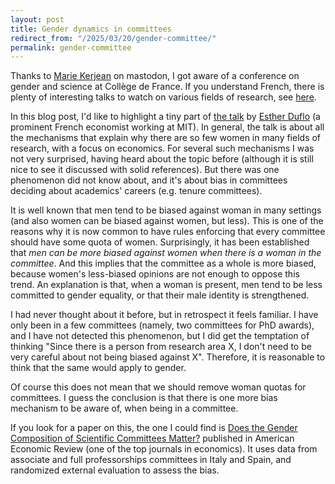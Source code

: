 ```yaml
---
layout: post
title: Gender dynamics in committees
redirect_from: "/2025/03/20/gender-committee/"
permalink: gender-committee
---
```


Thanks to
[Marie Kerjean](https://lipn.univ-paris13.fr/~kerjean/) 
on mastodon, I got aware of a conference on gender and science at 
Collège de France. If you understand French, there is plenty of interesting
talks to watch on various fields of research, see 
[here](https://www.college-de-france.fr/fr/agenda/grand-evenement/genre-et-sciences).

In this blog post, I'd like to highlight a tiny part of
 [the talk](https://www.college-de-france.fr/fr/agenda/grand-evenement/genre-et-sciences/la-discrimination-contre-les-femmes-scientifiques-une-histoire-recente-inachevee) 
 by [Esther Duflo](https://en.wikipedia.org/wiki/Esther_Duflo)
(a prominent French economist working at MIT). In general, the talk is about 
all the mechanisms that explain why there are so few women in many fields 
of research, with a focus on economics. For several such mechanisms I was 
not very surprised, having heard about the topic before (although it is still 
nice to see it discussed with solid references). But there was one phenomenon
did not know about, and it's about bias in committees deciding about 
academics' careers (e.g. tenure committees). 

It is well known that men tend to be biased against woman in many settings 
(and also women can be biased against women, but less). 
This is one of the reasons why it is now common to have rules 
enforcing that every committee should have some quota of women. 
Surprisingly, it has been established that *men can be more biased against women 
when there is a woman in the committee*. And this implies that the committee
as a whole is more biased, because women's less-biased opinions are not 
enough to oppose this trend.
An explanation is that, when a woman is present, men tend to be less 
committed to gender equality, or that their male identity is strengthened.

I had never thought about it before, but in retrospect it feels familiar. 
I have only been in a few committees (namely, two committees for PhD awards), 
and I have not detected this phenomenon, but I did get the temptation of
thinking 
"Since there is a person from research area X, I don't need to be very 
careful about not being biased against X". Therefore, it is reasonable to 
think that the same would apply to gender. 

Of course this does not mean that we should remove woman quotas for 
committees. I guess the conclusion is that there is one more bias mechanism to 
be aware of, when being in a committee.

If you look for a paper on this, the one I could find is
[Does the Gender Composition of Scientific Committees Matter?](https://docs.iza.org/dp9199.pdf)
published in American Economic Review (one of the top journals in economics). 
It uses data from associate and full professorships committees in Italy and 
Spain, and randomized external evaluation to assess the bias.




